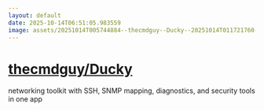 ```yaml
---
layout: default
date: 2025-10-14T06:51:05.983559
image: assets/20251014T005744884--thecmdguy--Ducky--20251014T011721760--cropped.png
---
```


# [thecmdguy/Ducky](https://github.com/thecmdguy/Ducky)

networking toolkit with SSH, SNMP mapping, diagnostics, and security tools in one app
